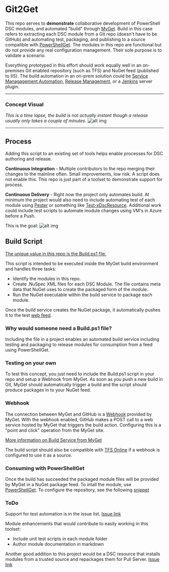 # Git2Get
This repo serves to **demonstrate** collaborative development of PowerShell DSC modules, and automated "build" through [MyGet](http://MyGet.org).  Build in this case refers to extracting each DSC module from a Git repo (doesn't have to be GitHub) and automating test, packaging, and publishing to a source compatible with [PowerShellGet](https://technet.microsoft.com/en-us/library/dn835097(v=wps.640).aspx).  The modules in this repo are functional but do not provide any real configuration management.  Their sole purpose is to validate a scenario.

Everything prototyped in this effort should work equally well in an on-premises Git enabled repository (such as TFS) and NuGet feed (published to IIS).  The build automation in an on-prem solution could be [Service Managagement Automation](https://technet.microsoft.com/en-us/library/dn469260.aspx), [Release Management](https://www.visualstudio.com/en-us/explore/release-management-vs.aspx), or a [Jenkins](http://jenkins-ci.org/) server plugin.
***
### Concept Visual
*This is a time lapse, the build is not actually instant though a release usually only takes a couple of minutes.*
![alt img](https://github.com/mgreenegit/ModuleDev/blob/master/Resources/Git2Get.gif "Git 2 Get")

***
## Process
Adding this script to an existing set of tools helps enable processes for DSC authoring and release.

**Continuous Integration** - Multiple contributors to the repo merging their changes to the mainline often.  Small improvements, low risk.  A script does not enable this.  This repo is just part of a toolset to demonstrate support for process.

**Continuous Delivery** - Right now the project only automates build.  At minimum the project would also need to include automating test of each module using [Pester](https://github.com/pester/Pester) or something like [Test-xDscResource](https://gallery.technet.microsoft.com/scriptcenter/xDscResourceDesigne-Module-22eddb29).  Additional work could include test scripts to automate module changes using VM's in Azure before a Push.

This is the goal:
![alt img](https://github.com/mgreenegit/ModuleDev/blob/master/Resources/Cycle.png "Just Happens")

## Build Script
[The unique value in this repo is the Build.ps1 file.](./Build.ps1)

This script is intended to be executed inside the MyGet build environment and handles three tasks:

* Identify the modules in this repo.
* Create .NuSpec XML files for each DSC Module.  The file contains meta data that NuGet uses to create the packaged form of the module.
* Run the NuGet executable within the build service to package each module.

Once the build service creates the NuGet package, it automatically pushes it to the test [web feed](https://www.myget.org/F/greenenuget/Packages).

### Why would someone need a Build.ps1 file? ##
Including the file in a project enables an automated build service including testing and packaging to release modules  for consumption from a feed using PowerShellGet.

### Testing on your own
To test this concept, you just need to include the Build.ps1 script in your repo and setup a Webhook from MyGet.  As soon as you push a new build in Git, MyGet should automatically trigger a build and the script should produce packages in to your NuGet feed.

### Webhook ###
The connection between MyGet and GitHub is a [Webhook](http://docs.myget.org/docs/reference/webhooks) provided by MyGet.  With the webhook enabled, GitHub makes a POST call to a web service hosted by MyGet that triggers the build action.  Configuring this is a "point and click" operation from the MyGet site.

[More information on Build Service from MyGet](http://docs.myget.org/docs/reference/build-services)

The build script should also be compatible with [TFS Online](http://docs.myget.org/docs/how-to/use-tfs-online-git-with-myget-build-services) if a webhook is configured to use it as a source.

### Consuming with PowerShellGet ###
Once the build has succeeded the packaged module files will be provided by MyGet in a NuGet package feed.  To intall the module, use [PowerShellGet](https://technet.microsoft.com/en-us/library/dn835097(v=wps.640).aspx).  To configure the repository, see the following [snippet](https://gist.github.com/mgreenegit/6f2a80eacb045505648e)

### ToDo
Support for test automation is in the issue list.  [Issue link](https://github.com/mgreenegit/ModuleDev/issues/2)

Module enhancements that would contribute to easily working in this toolset:
* Include unit test scripts in each module folder
* Author module documentation in markdown

Another good addition to this project would be a DSC resource that installs modules from a trusted source and repackages them for Pull Server.  [Issue link](https://github.com/mgreenegit/ModuleDev/issues/2)
